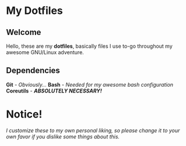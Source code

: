 # My Dotfiles

## Welcome
Hello, these are my **dotfiles**, basically files I use to-go throughout my awesome GNU/Linux adventure.

## Dependencies
**Git** - _Obviously..._
**Bash** - _Needed for my awesome bash configuration_
**Coreutils** - **_ABSOLUTELY NECESSARY!_**

# Notice!
_I customize these to my own personal liking, so please change it to your own favor if you dislike some things about this._
